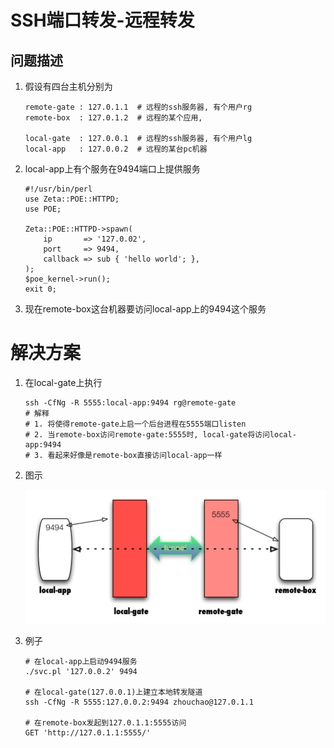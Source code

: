 # SSH端口转发-远程转发

## 问题描述
1. 假设有四台主机分别为

   ```
   remote-gate : 127.0.1.1  # 远程的ssh服务器, 有个用户rg
   remote-box  : 127.0.1.2  # 远程的某个应用, 
   
   local-gate  : 127.0.0.1  # 远程的ssh服务器, 有个用户lg
   local-app   : 127.0.0.2  # 远程的某台pc机器
   ```
2. local-app上有个服务在9494端口上提供服务

   ```
   #!/usr/bin/perl
   use Zeta::POE::HTTPD;
   use POE;

   Zeta::POE::HTTPD->spawn( 
       ip       => '127.0.02',
       port     => 9494, 
       callback => sub { 'hello world'; },
   );
   $poe_kernel->run();
   exit 0;
   ```
3. 现在remote-box这台机器要访问local-app上的9494这个服务

# 解决方案
1. 在local-gate上执行

   ```
   ssh -CfNg -R 5555:local-app:9494 rg@remote-gate
   # 解释
   # 1. 将使得remote-gate上启一个后台进程在5555端口listen
   # 2. 当remote-box访问remote-gate:5555时, local-gate将访问local-app:9494
   # 3. 看起来好像是remote-box直接访问local-app一样
   ```
2. 图示

   ![remote-box---->remote-gate:5555===隧道====local-gate----->local-app:9494](images/remote_proxy.png)

3. 例子
   ```
   # 在local-app上启动9494服务
   ./svc.pl '127.0.0.2' 9494

   # 在local-gate(127.0.0.1)上建立本地转发隧道
   ssh -CfNg -R 5555:127.0.0.2:9494 zhouchao@127.0.1.1

   # 在remote-box发起到127.0.1.1:5555访问
   GET 'http://127.0.1.1:5555/'
   ```

